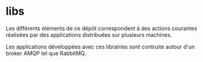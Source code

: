 libs
====

Les différents éléments de ce dépôt correspondent à des actions courantes réalisées par des applications distribuées sur plusieurs machines.

Les applications développées avec ces librairies sont contruite autour d'un broker AMQP tel que RabbitMQ.

